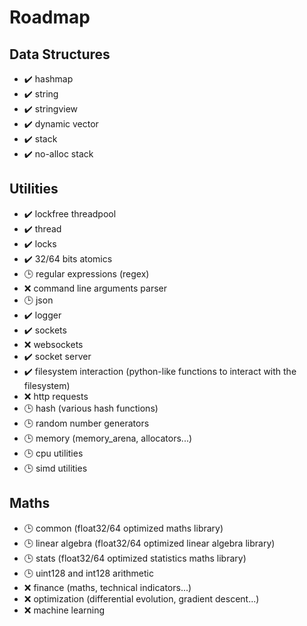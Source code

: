 # Roadmap

## Data Structures
- :heavy_check_mark: hashmap
- :heavy_check_mark: string
- :heavy_check_mark: stringview
- :heavy_check_mark: dynamic vector
- :heavy_check_mark: stack
- :heavy_check_mark: no-alloc stack

## Utilities
- :heavy_check_mark: lockfree threadpool
- :heavy_check_mark: thread
- :heavy_check_mark: locks
- :heavy_check_mark: 32/64 bits atomics
- :clock3: regular expressions (regex)
- :x: command line arguments parser
- :clock3: json
- :heavy_check_mark: logger
- :heavy_check_mark: sockets
- :x: websockets
- :heavy_check_mark: socket server
- :heavy_check_mark: filesystem interaction (python-like functions to interact with the filesystem)
- :x: http requests
- :clock3: hash (various hash functions)
- :clock3: random number generators
- :clock3: memory (memory_arena, allocators...)
- :clock3: cpu utilities
- :clock3: simd utilities

## Maths
- :clock3: common (float32/64 optimized maths library)
- :clock3: linear algebra (float32/64 optimized linear algebra library)
- :clock3: stats (float32/64 optimized statistics maths library)
- :clock3: uint128 and int128 arithmetic
- :x: finance (maths, technical indicators...)
- :x: optimization (differential evolution, gradient descent...)
- :x: machine learning